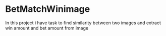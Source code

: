 # BetMatchWinimage
In this project i have task to find similarity between two images and extract win amount and bet amount from image
